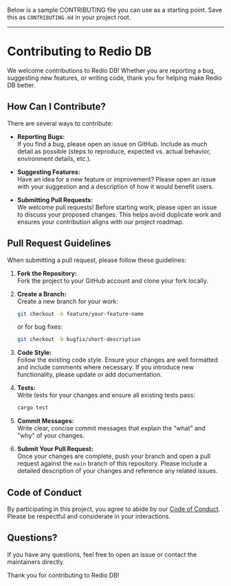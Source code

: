 Below is a sample CONTRIBUTING file you can use as a starting point. Save this as `CONTRIBUTING.md` in your project root.

---

# Contributing to Redio DB

We welcome contributions to Redio DB! Whether you are reporting a bug, suggesting new features, or writing code, thank you for helping make Redio DB better.

## How Can I Contribute?

There are several ways to contribute:

- **Reporting Bugs:**  
  If you find a bug, please open an issue on GitHub. Include as much detail as possible (steps to reproduce, expected vs. actual behavior, environment details, etc.).

- **Suggesting Features:**  
  Have an idea for a new feature or improvement? Please open an issue with your suggestion and a description of how it would benefit users.

- **Submitting Pull Requests:**  
  We welcome pull requests! Before starting work, please open an issue to discuss your proposed changes. This helps avoid duplicate work and ensures your contribution aligns with our project roadmap.

## Pull Request Guidelines

When submitting a pull request, please follow these guidelines:

1. **Fork the Repository:**  
   Fork the project to your GitHub account and clone your fork locally.

2. **Create a Branch:**  
   Create a new branch for your work:
   ```bash
   git checkout -b feature/your-feature-name
   ```
   or for bug fixes:
   ```bash
   git checkout -b bugfix/short-description
   ```

3. **Code Style:**  
   Follow the existing code style. Ensure your changes are well formatted and include comments where necessary. If you introduce new functionality, please update or add documentation.

4. **Tests:**  
   Write tests for your changes and ensure all existing tests pass:
   ```bash
   cargo test
   ```

5. **Commit Messages:**  
   Write clear, concise commit messages that explain the "what" and "why" of your changes.

6. **Submit Your Pull Request:**  
   Once your changes are complete, push your branch and open a pull request against the `main` branch of this repository. Please include a detailed description of your changes and reference any related issues.

## Code of Conduct

By participating in this project, you agree to abide by our [Code of Conduct](CODE_OF_CONDUCT.md). Please be respectful and considerate in your interactions.

## Questions?

If you have any questions, feel free to open an issue or contact the maintainers directly.

Thank you for contributing to Redio DB!

